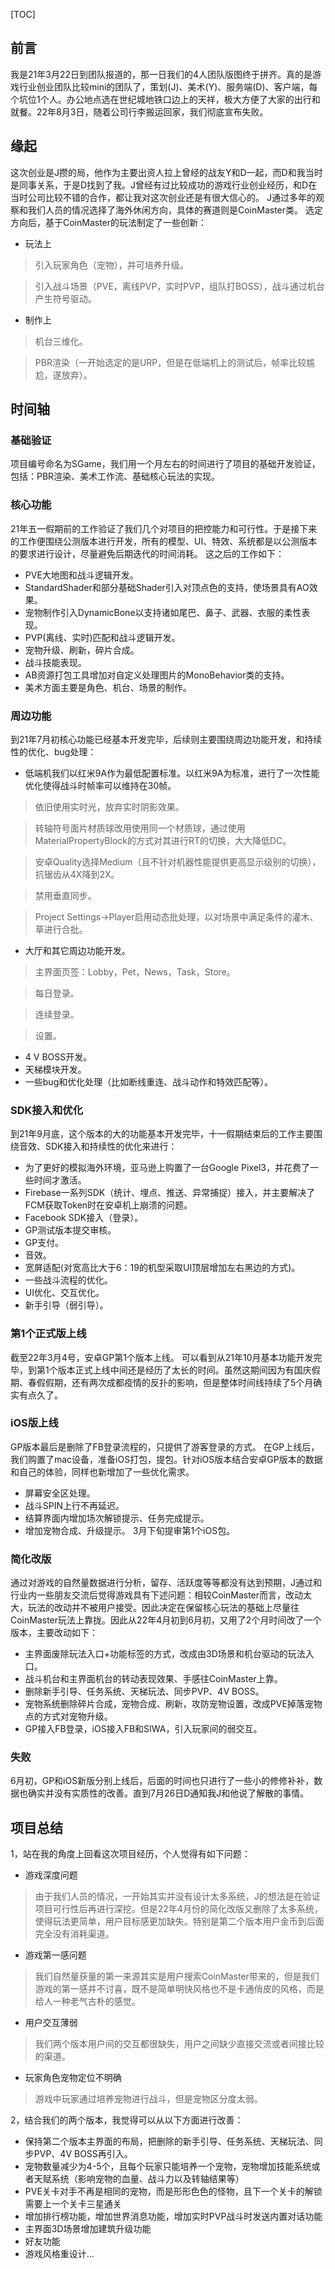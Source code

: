 [TOC]

## 前言
我是21年3月22日到团队报道的，那一日我们的4人团队版图终于拼齐。真的是游戏行业创业团队比较mini的团队了，策划(J)、美术(Y)、服务端(D)、客户端，每个坑位1个人。办公地点选在世纪城地铁口边上的天祥，极大方便了大家的出行和就餐。22年8月3日，随着公司行李搬运回家，我们彻底宣布失败。

## 缘起
这次创业是J攒的局，他作为主要出资人拉上曾经的战友Y和D一起，而D和我当时是同事关系，于是D找到了我。J曾经有过比较成功的游戏行业创业经历，和D在当时公司比较不错的合作，都让我对这次创业还是有很大信心的。
J通过多年的观察和我们人员的情况选择了海外休闲方向，具体的赛道则是CoinMaster类。
选定方向后，基于CoinMaster的玩法制定了一些创新：
- 玩法上

>引入玩家角色（宠物），并可培养升级。

>引入战斗场景（PVE，离线PVP，实时PVP，组队打BOSS），战斗通过机台产生符号驱动。
- 制作上
>机台三维化。

>PBR渲染（一开始选定的是URP，但是在低端机上的测试后，帧率比较尴尬，遂放弃）。

## 时间轴
### 基础验证
项目编号命名为SGame，我们用一个月左右的时间进行了项目的基础开发验证，包括：PBR渲染、美术工作流、基础核心玩法的实现。

### 核心功能
21年五一假期前的工作验证了我们几个对项目的把控能力和可行性。于是接下来的工作便围绕公测版本进行开发，所有的模型、UI、特效、系统都是以公测版本的要求进行设计，尽量避免后期迭代的时间消耗。
这之后的工作如下：
- PVE大地图和战斗逻辑开发。
- StandardShader和部分基础Shader引入对顶点色的支持，使场景具有AO效果。
- 宠物制作引入DynamicBone以支持诸如尾巴、鼻子、武器、衣服的柔性表现。
- PVP(离线、实时)匹配和战斗逻辑开发。
- 宠物升级、刷新，碎片合成。
- 战斗技能表现。
- AB资源打包工具增加对自定义处理图片的MonoBehavior类的支持。
- 美术方面主要是角色、机台、场景的制作。

### 周边功能
到21年7月初核心功能已经基本开发完毕，后续则主要围绕周边功能开发，和持续性的优化、bug处理：
- 低端机我们以红米9A作为最低配置标准。以红米9A为标准，进行了一次性能优化使得战斗时帧率可以维持在30帧。
> 依旧使用实时光，放弃实时阴影效果。

> 转轴符号面片材质球改用使用同一个材质球，通过使用MaterialPropertyBlock的方式对其进行RT的切换，大大降低DC。

> 安卓Quality选择Medium（且不针对机器性能提供更高显示级别的切换），抗锯齿从4X降到2X。

> 禁用垂直同步。

> Project Settings->Player启用动态批处理，以对场景中满足条件的灌木、草进行合批。

- 大厅和其它周边功能开发。
> 主界面页签：Lobby，Pet，News，Task，Store。

> 每日登录。

> 连续登录。

> 设置。
- 4 V BOSS开发。
- 天梯模块开发。
- 一些bug和优化处理（比如断线重连、战斗动作和特效匹配等）。

### SDK接入和优化
到21年9月底，这个版本的大的功能基本开发完毕，十一假期结束后的工作主要围绕音效、SDK接入和持续性的优化来进行：
- 为了更好的模拟海外环境，亚马逊上购置了一台Google Pixel3，并花费了一些时间才激活。
- Firebase一系列SDK（统计、埋点、推送、异常捕捉）接入，并主要解决了FCM获取Token时在安卓机上崩溃的问题。
- Facebook SDK接入（登录）。
- GP测试版本提交审核。
- GP支付。
- 音效。
- 宽屏适配(对宽高比大于6：19的机型采取UI顶层增加左右黑边的方式)。
- 一些战斗流程的优化。
- UI优化、交互优化。
- 新手引导（弱引导）。

### 第1个正式版上线
截至22年3月4号，安卓GP第1个版本上线。
可以看到从21年10月基本功能开发完毕，到第1个版本正式上线中间还是经历了太长的时间。虽然这期间因为有国庆假期、春假假期，还有两次成都疫情的反扑的影响，但是整体时间线持续了5个月确实有点久了。

### iOS版上线
GP版本最后是删除了FB登录流程的，只提供了游客登录的方式。
在GP上线后，我们购置了mac设备，准备iOS打包，提包。针对iOS版本结合安卓GP版本的数据和自己的体验，同样也新增加了一些优化需求。
- 屏幕安全区处理。
- 战斗SPIN上行不再延迟。
- 结算界面内增加场次解锁提示、任务完成提示。
- 增加宠物合成、升级提示。
3月下旬提审第1个iOS包。

### 简化改版
通过对游戏的自然量数据进行分析，留存、活跃度等等都没有达到预期，J通过和行业内一些朋友交流后觉得游戏具有下述问题：相较CoinMaster而言，改动太大，玩法的改动并不被用户接受。因此决定在保留核心玩法的基础上尽量往CoinMaster玩法上靠拢。因此从22年4月初到6月初，又用了2个月时间改了一个版本，主要改动如下：
- 主界面废除玩法入口+功能标签的方式，改成由3D场景和机台驱动的玩法入口。
- 战斗机台和主界面机台的转动表现效果、手感往CoinMaster上靠。
- 删除新手引导、任务系统、天梯玩法、同步PVP、4V BOSS。
- 宠物系统删除碎片合成，宠物合成、刷新，攻防宠物设置，改成PVE掉落宠物点的方式对宠物升级。
- GP接入FB登录，iOS接入FB和SIWA，引入玩家间的弱交互。

### 失败
6月初，GP和iOS新版分别上线后，后面的时间也只进行了一些小的修修补补，数据也确实并没有实质性的改善。直到7月26日D通知我J和他说了解散的事情。

## 项目总结
1，站在我的角度上回看这次项目经历，个人觉得有如下问题：
- 游戏深度问题
>由于我们人员的情况，一开始其实并没有设计太多系统，J的想法是在验证项目可行性后再进行深挖。但是22年4月份的简化改版又删除了太多系统，使得玩法更简单，用户目标感更加缺失。特别是第二个版本用户金币到后面完全没有消耗渠道。
- 游戏第一感问题
>我们自然量获量的第一来源其实是用户搜索CoinMaster带来的，但是我们游戏的第一感并不讨喜，既不是简单明快风格也不是卡通俏皮的风格，而是给人一种老气古朴的感觉。
- 用户交互薄弱
>我们两个版本用户间的交互都很缺失，用户之间缺少直接交流或者间接比较的渠道。
- 玩家角色宠物定位不明确
>游戏中玩家通过培养宠物进行战斗，但是宠物区分度太弱。


2，结合我们的两个版本，我觉得可以从以下方面进行改善：
- 保持第二个版本主界面的布局，把删除的新手引导、任务系统、天梯玩法、同步PVP、4V BOSS再引入。
- 宠物数量减少为4-5个，且每个玩家只能培养一个宠物，宠物增加技能系统或者天赋系统（影响宠物的血量、战斗力以及转轴结果等）
- PVE关卡对手不再是相同的宠物，而是形形色色的怪物，且下一个关卡的解锁需要上一个关卡三星通关
- 增加排行榜功能，增加世界消息功能，增加实时PVP战斗时发送内置对话功能
- 主界面3D场景增加建筑升级功能
- 好友功能
- 游戏风格重设计...





